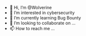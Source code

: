 - 👋 Hi, I’m @Wolverine
- 👀 I’m interested in cybersecurity
- 🌱 I’m currently learning Bug Bounty
- 💞️ I’m looking to collaborate on ...
- 📫 How to reach me ...

<!---
Wolverine984/Wolverine984 is a ✨ special ✨ repository because its `README.md` (this file) appears on your GitHub profile.
You can click the Preview link to take a look at your changes.
--->
